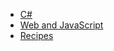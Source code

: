 - [C#](https://pawelczopowik.github.io/Csharp)
- [Web and JavaScript](https://pawelczopowik.github.io/JSandWeb)
- [Recipes](https://pawelczopowik.github.io/recipes)
